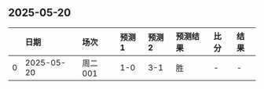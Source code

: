 

## 2025-05-20

|    | 日期         | 场次    | 预测1   | 预测2   | 预测结果   | 比分   | 结果   |
|---:|:-----------|:------|:------|:------|:-------|:-----|:-----|
|  0 | 2025-05-20 | 周二001 | 1-0   | 3-1   | 胜      | -    | -    |

